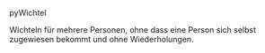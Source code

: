 pyWichtel

Wichteln für mehrere Personen, ohne dass eine Person
sich selbst zugewiesen bekommt und ohne Wiederholungen.